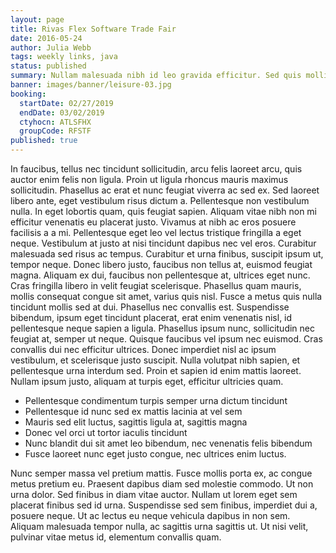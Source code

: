 ```yaml
---
layout: page
title: Rivas Flex Software Trade Fair
date: 2016-05-24
author: Julia Webb
tags: weekly links, java
status: published
summary: Nullam malesuada nibh id leo gravida efficitur. Sed quis mollis.
banner: images/banner/leisure-03.jpg
booking:
  startDate: 02/27/2019
  endDate: 03/02/2019
  ctyhocn: ATLSFHX
  groupCode: RFSTF
published: true
---
```

In faucibus, tellus nec tincidunt sollicitudin, arcu felis laoreet arcu, quis auctor enim felis non ligula. Proin ut ligula rhoncus mauris maximus sollicitudin. Phasellus ac erat et nunc feugiat viverra ac sed ex. Sed laoreet libero ante, eget vestibulum risus dictum a. Pellentesque non vestibulum nulla. In eget lobortis quam, quis feugiat sapien. Aliquam vitae nibh non mi efficitur venenatis eu placerat justo. Vivamus at nibh ac eros posuere facilisis a a mi. Pellentesque eget leo vel lectus tristique fringilla a eget neque. Vestibulum at justo at nisi tincidunt dapibus nec vel eros. Curabitur malesuada sed risus ac tempus. Curabitur et urna finibus, suscipit ipsum ut, tempor neque. Donec libero justo, faucibus non tellus at, euismod feugiat magna. Aliquam ex dui, faucibus non pellentesque at, ultrices eget nunc. Cras fringilla libero in velit feugiat scelerisque. Phasellus quam mauris, mollis consequat congue sit amet, varius quis nisl.
Fusce a metus quis nulla tincidunt mollis sed at dui. Phasellus nec convallis est. Suspendisse bibendum, ipsum eget tincidunt placerat, erat enim venenatis nisl, id pellentesque neque sapien a ligula. Phasellus ipsum nunc, sollicitudin nec feugiat at, semper ut neque. Quisque faucibus vel ipsum nec euismod. Cras convallis dui nec efficitur ultrices. Donec imperdiet nisl ac ipsum vestibulum, et scelerisque justo suscipit. Nulla volutpat nibh sapien, et pellentesque urna interdum sed. Proin et sapien id enim mattis laoreet. Nullam ipsum justo, aliquam at turpis eget, efficitur ultricies quam.

* Pellentesque condimentum turpis semper urna dictum tincidunt
* Pellentesque id nunc sed ex mattis lacinia at vel sem
* Mauris sed elit luctus, sagittis ligula at, sagittis magna
* Donec vel orci ut tortor iaculis tincidunt
* Nunc blandit dui sit amet leo bibendum, nec venenatis felis bibendum
* Fusce laoreet nunc eget justo congue, nec ultrices enim luctus.

Nunc semper massa vel pretium mattis. Fusce mollis porta ex, ac congue metus pretium eu. Praesent dapibus diam sed molestie commodo. Ut non urna dolor. Sed finibus in diam vitae auctor. Nullam ut lorem eget sem placerat finibus sed id urna. Suspendisse sed sem finibus, imperdiet dui a, posuere neque. Ut ac lectus eu neque vehicula dapibus in non sem. Aliquam malesuada tempor nulla, ac sagittis urna sagittis ut. Ut nisi velit, pulvinar vitae metus id, elementum convallis quam.
